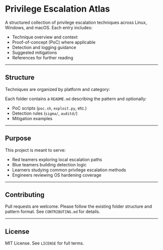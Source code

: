# Privilege Escalation Atlas

A structured collection of privilege escalation techniques across Linux, Windows, and macOS. Each entry includes:

- Technique overview and context
- Proof-of-concept (PoC) where applicable
- Detection and logging guidance
- Suggested mitigations
- References for further reading

---

## Structure

Techniques are organized by platform and category:


Each folder contains a `README.md` describing the pattern and optionally:
- PoC scripts (`poc.sh`, `exploit.py`, etc.)
- Detection rules (`sigma/`, `auditd/`)
- Mitigation examples

---

## Purpose

This project is meant to serve:
- Red teamers exploring local escalation paths
- Blue teamers building detection logic
- Learners studying common privilege escalation methods
- Engineers reviewing OS hardening coverage

---

## Contributing

Pull requests are welcome. Please follow the existing folder structure and pattern format. See `CONTRIBUTING.md` for details.

---

## License

MIT License. See `LICENSE` for full terms.
